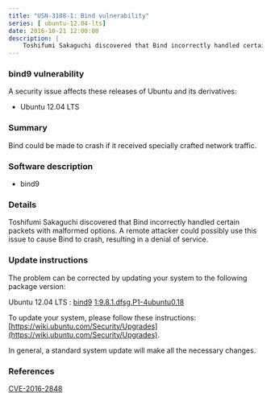 ```yaml
---
title: "USN-3108-1: Bind vulnerability"
series: [ ubuntu-12.04-lts]
date: 2016-10-21 12:00:00
description: |
    Toshifumi Sakaguchi discovered that Bind incorrectly handled certain packets with malformed options. A remote attacker could possibly use this issue to cause Bind to crash, resulting in a denial of service. 
--- 
```

 
### bind9 vulnerability

A security issue affects these releases of Ubuntu and its derivatives:

* Ubuntu 12.04 LTS

### Summary

Bind could be made to crash if it received specially crafted network traffic.

### Software description

* bind9 

### Details

Toshifumi Sakaguchi discovered that Bind incorrectly handled certain packets with malformed options. A remote attacker could possibly use this issue to cause Bind to crash, resulting in a denial of service. 

### Update instructions

The problem can be corrected by updating your system to the following package version:

Ubuntu 12.04 LTS
 : [bind9](https://launchpad.net/ubuntu/+source/bind9) <span> [1:9.8.1.dfsg.P1-4ubuntu0.18](https://launchpad.net/ubuntu/+source/bind9/1:9.8.1.dfsg.P1-4ubuntu0.18) </span> 

To update your system, please follow these instructions: [https://wiki.ubuntu.com/Security/Upgrades](https://wiki.ubuntu.com/Security/Upgrades).

In general, a standard system update will make all the necessary changes. 

### References

 [CVE-2016-2848](http://people.ubuntu.com/~ubuntu-security/cve/CVE-2016-2848)
 
